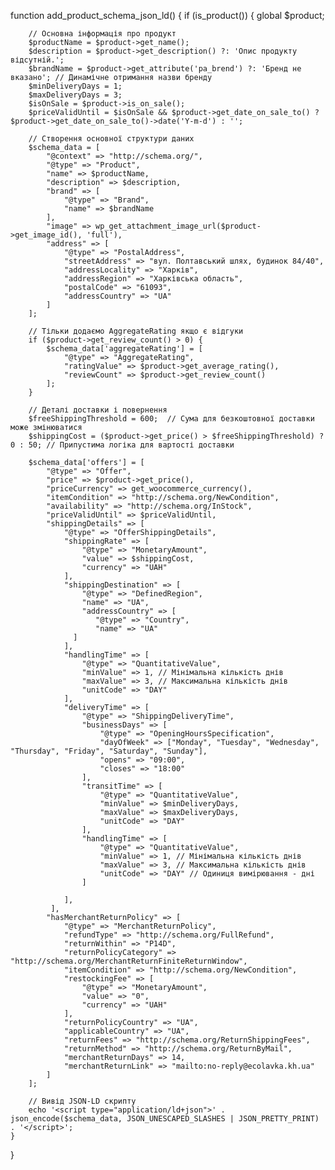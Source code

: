 function add_product_schema_json_ld() {
    if (is_product()) {
        global $product;

        // Основна інформація про продукт
        $productName = $product->get_name();
        $description = $product->get_description() ?: 'Опис продукту відсутній.';
        $brandName = $product->get_attribute('pa_brend') ?: 'Бренд не вказано'; // Динамічне отримання назви бренду
        $minDeliveryDays = 1;
        $maxDeliveryDays = 3;
        $isOnSale = $product->is_on_sale();
        $priceValidUntil = $isOnSale && $product->get_date_on_sale_to() ? $product->get_date_on_sale_to()->date('Y-m-d') : '';

        // Створення основної структури даних
        $schema_data = [
            "@context" => "http://schema.org/",
            "@type" => "Product",
            "name" => $productName,
            "description" => $description,
            "brand" => [
                "@type" => "Brand",
                "name" => $brandName
            ],
            "image" => wp_get_attachment_image_url($product->get_image_id(), 'full'),
            "address" => [
                "@type" => "PostalAddress",
                "streetAddress" => "вул. Полтавський шлях, будинок 84/40",
                "addressLocality" => "Харків",
                "addressRegion" => "Харківська область",
                "postalCode" => "61093",
                "addressCountry" => "UA"
            ]
        ];

        // Тільки додаємо AggregateRating якщо є відгуки
        if ($product->get_review_count() > 0) {
            $schema_data['aggregateRating'] = [
                "@type" => "AggregateRating",
                "ratingValue" => $product->get_average_rating(),
                "reviewCount" => $product->get_review_count()
            ];
        }

        // Деталі доставки і повернення
        $freeShippingThreshold = 600;  // Сума для безкоштовної доставки може змінюватися
        $shippingCost = ($product->get_price() > $freeShippingThreshold) ? 0 : 50; // Припустима логіка для вартості доставки

        $schema_data['offers'] = [
            "@type" => "Offer",
            "price" => $product->get_price(),
            "priceCurrency" => get_woocommerce_currency(),
            "itemCondition" => "http://schema.org/NewCondition",
            "availability" => "http://schema.org/InStock",
            "priceValidUntil" => $priceValidUntil,
            "shippingDetails" => [
                "@type" => "OfferShippingDetails",
                "shippingRate" => [
                    "@type" => "MonetaryAmount",
                    "value" => $shippingCost,
                    "currency" => "UAH"
                ],
                "shippingDestination" => [
                    "@type" => "DefinedRegion",
                    "name" => "UA",
					"addressCountry" => [
                       "@type" => "Country",
                       "name" => "UA"
                  ]
                ],
                "handlingTime" => [
                    "@type" => "QuantitativeValue",
                    "minValue" => 1, // Мінімальна кількість днів
                    "maxValue" => 3, // Максимальна кількість днів
                    "unitCode" => "DAY"
                ],
                "deliveryTime" => [
                    "@type" => "ShippingDeliveryTime",
                    "businessDays" => [
                        "@type" => "OpeningHoursSpecification",
                        "dayOfWeek" => ["Monday", "Tuesday", "Wednesday", "Thursday", "Friday", "Saturday", "Sunday"],
                        "opens" => "09:00",
                        "closes" => "18:00"
                    ],
                    "transitTime" => [
                        "@type" => "QuantitativeValue",
                        "minValue" => $minDeliveryDays,
                        "maxValue" => $maxDeliveryDays,
                        "unitCode" => "DAY"
                    ],
					"handlingTime" => [
                        "@type" => "QuantitativeValue",
                        "minValue" => 1, // Мінімальна кількість днів
                        "maxValue" => 3, // Максимальна кількість днів
                        "unitCode" => "DAY" // Одиниця вимірювання - дні
                    ]

                ],
			 ],
            "hasMerchantReturnPolicy" => [
                "@type" => "MerchantReturnPolicy",
                "refundType" => "http://schema.org/FullRefund",
                "returnWithin" => "P14D",
                "returnPolicyCategory" => "http://schema.org/MerchantReturnFiniteReturnWindow",
                "itemCondition" => "http://schema.org/NewCondition",
                "restockingFee" => [
                    "@type" => "MonetaryAmount",
                    "value" => "0",
                    "currency" => "UAH"
                ],
                "returnPolicyCountry" => "UA",
                "applicableCountry" => "UA",
                "returnFees" => "http://schema.org/ReturnShippingFees",
                "returnMethod" => "http://schema.org/ReturnByMail",
                "merchantReturnDays" => 14,
                "merchantReturnLink" => "mailto:no-reply@ecolavka.kh.ua"
            ]
        ];

        // Вивід JSON-LD скрипту
        echo '<script type="application/ld+json">' . json_encode($schema_data, JSON_UNESCAPED_SLASHES | JSON_PRETTY_PRINT) . '</script>';
    }
}

